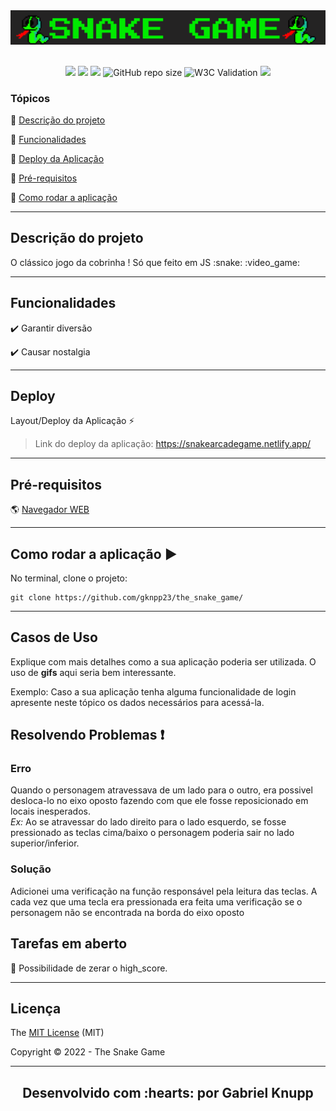 <div align="center">
    <img src="img/capa.png">
</div>
<br>
<p align="center">
  <img src="https://img.shields.io/static/v1?label=JavaScript&message=Language&color=yellow&style=for-the-badge&logo=JAVASCRIPT"/>
  <img src="https://img.shields.io/static/v1?label=Netlify&message=deploy&color=blue&style=for-the-badge&logo=netlify"/>
  <img src="http://img.shields.io/static/v1?label=License&message=MIT&color=green&style=for-the-badge"/>
  <img alt="GitHub repo size" src="https://img.shields.io/github/repo-size/gknpp23/the_snake_game?style=for-the-badge&logo=GITHUB">
  <img alt="W3C Validation" src="https://img.shields.io/w3c-validation/html?style=for-the-badge&targetUrl=https%3A%2F%2Fabout.validator.nu%2F&logo=W3C">
  <img src="http://img.shields.io/static/v1?label=STATUS&message=CONCLUIDO&color=GREEN&style=for-the-badge"/>
 
</p>

<h3>Tópicos</h3> 

:small_blue_diamond: [Descrição do projeto](#descrição-do-projeto)

:small_blue_diamond: [Funcionalidades](#funcionalidades)

:small_blue_diamond: [Deploy da Aplicação](#deploy)

:small_blue_diamond: [Pré-requisitos](#pré-requisitos)

:small_blue_diamond: [Como rodar a aplicação](#como-rodar-a-aplicação-arrow_forward)

<hr>

## Descrição do projeto 

<p align="justify">
  O clássico jogo da cobrinha ! 
  Só que feito em JS
  :snake:
  :video_game:  
</p>

<hr>

## Funcionalidades

:heavy_check_mark: Garantir diversão

:heavy_check_mark: Causar nostalgia

<hr>

## Deploy 
Layout/Deploy da Aplicação :zap:

> Link do deploy da aplicação: https://snakearcadegame.netlify.app/

<hr>

## Pré-requisitos 

:earth_americas: [Navegador WEB](https://www.google.com/intl/pt-BR/chrome/)

<hr>

## Como rodar a aplicação :arrow_forward:

No terminal, clone o projeto: 

```
git clone https://github.com/gknpp23/the_snake_game/
```
<hr> 

## Casos de Uso

Explique com mais detalhes como a sua aplicação poderia ser utilizada. O uso de **gifs** aqui seria bem interessante. 

Exemplo: Caso a sua aplicação tenha alguma funcionalidade de login apresente neste tópico os dados necessários para acessá-la.

## Resolvendo Problemas :exclamation:

### Erro
Quando o personagem atravessava de um lado para o outro, era possivel desloca-lo no eixo oposto fazendo com que ele fosse reposicionado em locais inesperados.
<br>
<i>Ex:</i> Ao se atravessar do lado direito para o lado esquerdo, se fosse pressionado as teclas cima/baixo o personagem poderia sair no lado superior/inferior.

### Solução
Adicionei uma verificação na função responsável pela leitura das teclas. A cada vez que uma tecla era pressionada era feita uma verificação se o personagem não se encontrada na borda do eixo oposto 

## Tarefas em aberto

:memo: Possibilidade de zerar o high_score.

<hr>

## Licença 

The [MIT License]() (MIT)

Copyright :copyright: 2022 - The Snake Game

<hr>

<h2 align="center"> Desenvolvido com :hearts: por Gabriel Knupp</h2>
